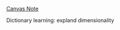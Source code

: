 [Canvas Note](file:///Users/malangtian/Documents/StudyMaterials/Courses/stat992_s25/notes/week13.pdf)

Dictionary learning: expland dimensionality
